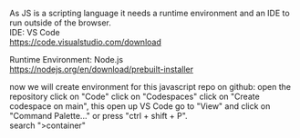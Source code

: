 As JS is a scripting language it needs a runtime environment and an IDE to run outside of the browser.  
IDE: VS Code  
https://code.visualstudio.com/download  

Runtime Environment: Node.js  
https://nodejs.org/en/download/prebuilt-installer   

now we will create environment for this javascript repo on github:
open the repository
click on "Code"
click on "Codespaces"
click on "Create codespace on main", this open up VS Code
go to "View" and click on "Command Palette..." or press "ctrl + shift + P".  
search ">container"
